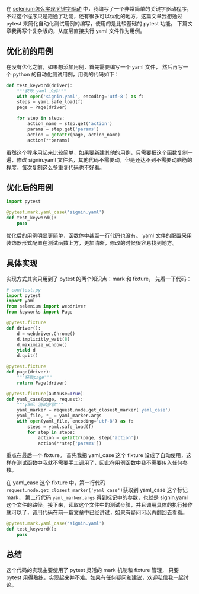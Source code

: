  在 [selenium怎么实现关键字驱动](https://blog.csdn.net/looker53/article/details/122830444) 中，我编写了一个非常简单的关键字驱动程序， 不过这个程序只是跑通了功能，还有很多可以优化的地方，这篇文章我想通过 pytest 来简化自动化测试用例的编写，使用的是比较基础的 pytest 功能。 下篇文章我再写个复杂版的，从底层直接执行 yaml 文件作为用例。

## 优化前的用例
在没有优化之前，如果想添加用例，首先需要编写一个 yaml 文件， 然后再写一个 python 的自动化测试用例，用例的代码如下：
```python
def test_keyword(driver):
    """获取 yaml 文件"""
	with open('signin.yaml', encoding='utf-8') as f:
    steps = yaml.safe_load(f)
    page = Page(driver)

    for step in steps:
        action_name = step.get('action')
        params = step.get('params')
        action = getattr(page, action_name)
        action(**params)
```

虽然这个程序用起来比较简单，如果要新建其他的用例，只需要把这个函数复制一遍，修改 signin.yaml 文件名，其他代码不需要动，但是还达不到不需要动脑筋的程度，每次复制这么多重复代码也不好看。

## 优化后的用例
```python
import pytest

@pytest.mark.yaml_case('signin.yaml')
def test_keyword():
	pass
```
优化后的用例明显更简单，函数体中甚至一行代码也没有。 yaml 文件的配置采用装饰器形式配置在测试函数上方，更加清晰，修改的时候很容易找到地方。

## 具体实现
实现方式其实只用到了 pytest 的两个知识点：mark 和 fixture， 先看一下代码：
```python
# conftest.py
import pytest
import yaml
from selenium import webdriver
from keyworks import Page

@pytest.fixture
def driver():
    d = webdriver.Chrome()
    d.implicitly_wait(8)
    d.maximize_window()
    yield d
    d.quit()

@pytest.fixture
def page(driver):
    """获取page"""
    return Page(driver)

@pytest.fixture(autouse=True)
def yaml_case(page, request):
    """yaml 测试步骤"""
    yaml_marker = request.node.get_closest_marker('yaml_case')
    yaml_file, *_ = yaml_marker.args
    with open(yaml_file, encoding='utf-8') as f:
        steps = yaml.safe_load(f)
        for step in steps:
            action = getattr(page, step['action'])
            action(**step['params'])
```

重点在最后一个 fixture。 首先我把 yaml_case 这个 fixture 设成了自动使用，这样在测试函数中我就不需要手工调用了，因此在用例函数中我不需要传入任何参数。

在 yaml_case 这个 fixture 中，第一行代码`request.node.get_closest_marker('yaml_case')`获取到 yaml_case 这个标记 mark， 第二行代码 `yaml_marker.args` 得到标记中的参数，也就是 signin.yaml 这个文件的路径。接下来，读取这个文件中的测试步骤，并且调用具体的执行操作就可以了，调用代码在前一篇文章中已经讲过，如果有疑问可以再翻回去看看。

```python
@pytest.mark.yaml_case('signin.yaml')
def test_keyword():
	pass
```

## 总结
这个代码的实现主要使用了 pytest 灵活的 mark 机制和 fixture 管理， 只要 pytest 用得熟练，实现起来并不难。如果有任何疑问和建议，欢迎私信我一起讨论。